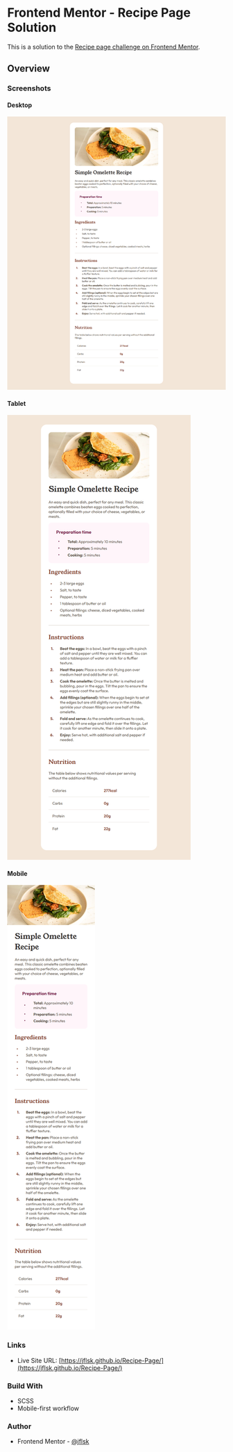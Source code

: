 # Frontend Mentor - Recipe Page Solution

This is a solution to the [Recipe page challenge on Frontend Mentor](https://www.frontendmentor.io/challenges/recipe-page-KiTsR8QQKm).

## Overview

### Screenshots

#### Desktop

![Desktop Screenshot](src/assets/desktop-ss.png)

#### Tablet

![Tablet Screenshot](src/assets/tablet-ss.png)

#### Mobile

![Mobile Screenshot](src/assets/mobile-ss.png)

### Links

- Live Site URL: [https://jflsk.github.io/Recipe-Page/](https://jflsk.github.io/Recipe-Page/)

### Build With

- SCSS
- Mobile-first workflow

### Author

- Frontend Mentor - [@jflsk](https://www.frontendmentor.io/profile/jflsk)
